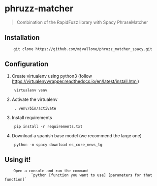 # phruzz-matcher
> Combination of the RapidFuzz library with Spacy PhraseMatcher 

## Installation

        git clone https://github.com/mjvallone/phruzz_matcher_spacy.git

## Configuration

1. Create virtualenv using python3 (follow https://virtualenvwrapper.readthedocs.io/en/latest/install.html)

        virtualenv venv

2. Activate the virtualenv

        . venv/bin/activate

3. Install requirements

        pip install -r requirements.txt

4. Download a spanish base model (we recommend the large one)

        python -m spacy download es_core_news_lg

## Using it!

        Open a console and run the command
                `python [function you want to use] [parameters for that function]`
